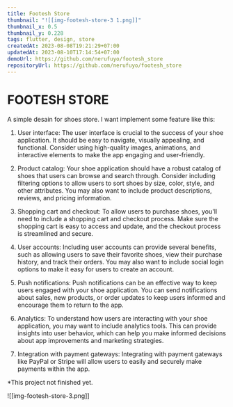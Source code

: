```yaml
---
title: Footesh Store
thumbnail: "![[img-footesh-store-3 1.png]]"
thumbnail_x: 0.5
thumbnail_y: 0.228
tags: flutter, design, store
createdAt: 2023-08-08T19:21:29+07:00
updatedAt: 2023-08-10T17:14:54+07:00
demoUrl: https://github.com/nerufuyo/footesh_store
repositoryUrl: https://github.com/nerufuyo/footesh_store
---
```

# FOOTESH STORE

A simple desain for shoes store. I want implement some feature like this:

1. User interface: The user interface is crucial to the success of your shoe application. It should be easy to navigate, visually appealing, and functional. Consider using high-quality images, animations, and interactive elements to make the app engaging and user-friendly.
    
2. Product catalog: Your shoe application should have a robust catalog of shoes that users can browse and search through. Consider including filtering options to allow users to sort shoes by size, color, style, and other attributes. You may also want to include product descriptions, reviews, and pricing information.
    
3. Shopping cart and checkout: To allow users to purchase shoes, you'll need to include a shopping cart and checkout process. Make sure the shopping cart is easy to access and update, and the checkout process is streamlined and secure.
    
4. User accounts: Including user accounts can provide several benefits, such as allowing users to save their favorite shoes, view their purchase history, and track their orders. You may also want to include social login options to make it easy for users to create an account.
    
5. Push notifications: Push notifications can be an effective way to keep users engaged with your shoe application. You can send notifications about sales, new products, or order updates to keep users informed and encourage them to return to the app.
    
6. Analytics: To understand how users are interacting with your shoe application, you may want to include analytics tools. This can provide insights into user behavior, which can help you make informed decisions about app improvements and marketing strategies.
    
7. Integration with payment gateways: Integrating with payment gateways like PayPal or Stripe will allow users to easily and securely make payments within the app.
    

*This project not finished yet.

![[img-footesh-store-3.png]]
